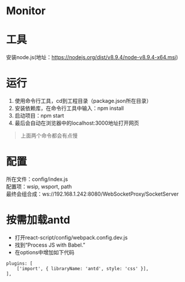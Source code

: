 # Monitor

# 工具
安装node.js(地址：https://nodejs.org/dist/v8.9.4/node-v8.9.4-x64.msi)

# 运行
1. 使用命令行工具，cd到工程目录（package.json所在目录）
2. 安装依赖库，在命令行工具中输入：npm install
3. 启动项目：npm start
4. 最后会自动在浏览器中的localhost:3000地址打开网页
> 上面两个命令都会有点慢

# 配置
所在文件：config/index.js  
配置项：wsip, wsport, path  
最终会组合成：ws://192.168.1.242:8080/WebSocketProxy/SocketServer  

# 按需加载antd
* 打开react-script/config/webpack.config.dev.js
* 找到“Process JS with Babel.”
* 在options中增加如下代码
```
plugins: [
	['import', { libraryName: 'antd', style: 'css' }],
],
```
